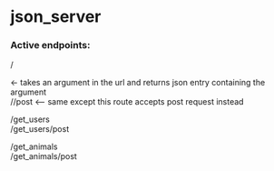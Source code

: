 # json_server <br>

<h3>Active endpoints:</h3>
/<name&lt;derp>

   <- takes an argument in the url and returns json entry containing the argument <br>
/<name>/post <-- same except this route accepts post request instead <br>
                 
/get_users <br>
/get_users/post <br>
                 
/get_animals <br>
/get_animals/post <br>
